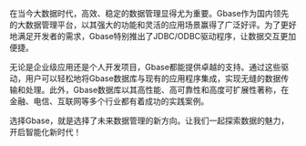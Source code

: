 在当今大数据时代，高效、稳定的数据管理显得尤为重要。Gbase作为国内领先的大数据管理平台，以其强大的功能和灵活的应用场景赢得了广泛好评。为了更好地满足开发者的需求，Gbase特别推出了JDBC/ODBC驱动程序，让数据交互更加便捷。

无论是企业级应用还是个人开发项目，Gbase都能提供卓越的支持。通过这些驱动，用户可以轻松地将Gbase数据库与现有的应用程序集成，实现无缝的数据传输和处理。此外，Gbase数据库以其高性能、高可靠性和高度可扩展性著称，在金融、电信、互联网等多个行业都有着成功的实践案例。

选择Gbase，就是选择了未来数据管理的新方向。让我们一起探索数据的魅力，开启智能化新时代！